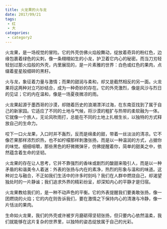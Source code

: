 ```yaml
---
title: 火龙果的火与龙
date: 2017/09/21
tags:
 - 红
 - 大
categories:
 - category2
---
```


火龙果，是一场视觉的冒险。它的外壳仿佛火焰般舞动，绽放着奇异的粉红色，边缘包裹着绿色的尖刺，像一条栩栩如生的小龙，护卫着它内心的秘密。而当刀刃轻轻划过那火焰般的外壳，内里展现的，是一片素雅的世界：白色或红色的果肉，点缀着星星般细碎的黑籽。

火与龙，象征着力量与激情；而果的甜润与柔和，却又是截然相反的另一面。火龙果将这两种对立巧妙结合，成为一种奇妙的存在。它的外壳激烈，像是风沙与烈日的见证；它的内在温和，像是一场夏夜微凉的雨。

火龙果起源于墨西哥的沙漠，却随着历史的浪潮漂洋过海，在东南亚找到了属于自己的新家园。它适应了不同的土地与气候，将沙漠的粗犷与热带的柔软融为一体。它就像一个旅人，无论风吹雨打，总能在不同的土地上扎根生长，以独特的方式释放自己的生命力。

咬下一口火龙果，入口时并不轰烈，反而是绵柔的甜，带着一丝淡淡的清凉。它不像芒果那样浓烈炽热，也不如柠檬那样刺激张扬，而是以一种温润的方式，占据你的味觉。细细咀嚼，那些黑色的籽微微弹牙，仿佛提醒着你，简单的甜美之中，依然蕴含着生命的坚韧。

火龙果的存在让人思考，它并不靠强烈的香味或剧烈的酸甜来吸引人，而是以一种矛盾的和谐美令人着迷：外表的张扬与内在的素净，热烈的形象与温和的味道。这种对立与融合，不正如我们生活中的许多时刻吗？我们在人群中燃烧自己，却渴望独处时的一片静谧；我们追求外界的精彩纷呈，却深知内心的平静才是归宿。

火龙果教给我们的，是一种不动声色的平衡。它的外表提醒我们要勇敢张扬，像一团燃烧的火焰；它的内在则告诉我们，要在激情之下保持内心的清澈与冷静，像一片恬淡的果肉。

生命如火龙果，我们的外壳或许被岁月磨砺得坚韧张扬，但只要内心依然温柔，我们就能够在这片复杂的世界里，以独特的姿态绽放属于自己的光彩。